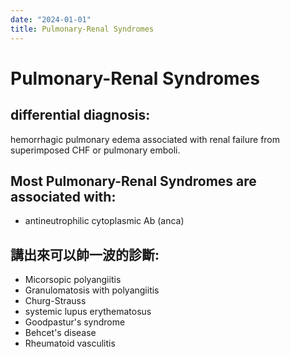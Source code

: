 ```yaml
---
date: "2024-01-01"
title: Pulmonary-Renal Syndromes
---
```


# Pulmonary-Renal Syndromes

## differential diagnosis:
hemorrhagic pulmonary edema associated with renal failure from superimposed CHF or pulmonary emboli.

## Most Pulmonary-Renal Syndromes are associated with:
- antineutrophilic cytoplasmic Ab (anca)

## 講出來可以帥一波的診斷: 
- Micorsopic polyangiitis
- Granulomatosis with polyangiitis
- Churg-Strauss
- systemic lupus erythematosus
- Goodpastur's syndrome
- Behcet's disease
- Rheumatoid vasculitis
